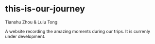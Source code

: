 # this-is-our-journey

Tianshu Zhou & Lulu Tong

A website recording the amazing moments during our trips. It is currenly under development.
